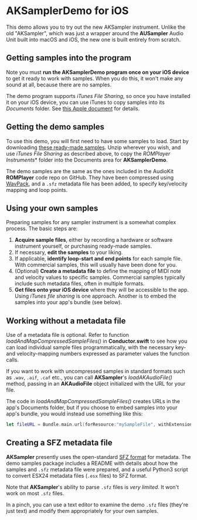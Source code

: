 # AKSamplerDemo for iOS

This demo allows you to try out the new AKSampler instrument. Unlike the old "AKSampler", which was just a wrapper around the **AUSampler** Audio Unit built into macOS and iOS, the new one is built entirely from scratch.

## Getting samples into the program
Note you must **run the AKSamplerDemo program once on your iOS device** to get it ready to work with samples. When you do this, it won't make any sound at all, because there are no samples.

The demo program supports *iTunes File Sharing*, so once you have installed it on your iOS device, you can use iTunes to copy samples into its *Documents* folder. See [this Apple document](https://support.apple.com/en-ca/HT201301) for details.

## Getting the demo samples
To use this demo, you will first need to have some samples to load. Start by downloading [these ready-made samples](http://getdunne.net/download/ROMPlayer_Instruments.zip). Unzip wherever you wish, and use *iTunes File Sharing* as described above, to copy the *ROMPlayer Instruments** folder into the Documents area for **AKSamplerDemo**. 

The demo samples are the same as the ones included in the AudioKit **ROMPlayer** code repo on GitHub. They have been compressed using [WavPack](http://www.wavpack.com), and a `.sfz` metadata file has been added, to specify key/velocity mapping and loop points.

## Using your own samples
Preparing samples for any sampler instrument is a somewhat complex process. The basic steps are:

1. **Acquire sample files**, either by recording a hardware or software instrument yourself, or purchasing ready-made samples.
2. If necessary, **edit the samples** to your liking.
3. If applicable, **identify loop-start and end points** for each sample file. With commercial samples, this will usually have been done for you.
4. (Optional) **Create a metadata file** to define the mapping of MIDI note and velocity values to specific samples. Commercial samples typically include such metadata files, often in multiple formats.
5. **Get files onto your iOS device** where they will be accessible to the app. Using *iTunes file sharing* is one approach. Another is to embed the samples into your app's bundle (see below).

## Working without a metadata file

Use of a metadata file is optional. Refer to function *loadAndMapCompressedSampleFiles()* in **Conductor.swift** to see how you can load individual sample files programmatically, with the necessary key- and velocity-mapping numbers expressed as parameter values the function calls.

If you want to work with uncompressed samples in standard formats such as `.wav`, `.aif`, `.caf` etc., you can call **AKSampler**'s *loadAKAudioFile()* method, passing in an **AKAudioFile** object initialized with the URL for your file.

The code in *loadAndMapCompressedSampleFiles()* creates URLs in the app's Documents folder, but if you choose to embed samples into your app's bundle, you would instead use something like this:

```Swift
let fileURL = Bundle.main.url(forResource:"mySampleFile", withExtension: "wav")
```

## Creating a SFZ metadata file

**AKSampler** presently uses the open-standard [SFZ format](https://en.wikipedia.org/wiki/SFZ_(file_format)) for metadata. The demo samples package includes a README with details about how the samples and `.sfz` metadata file were prepared, and a useful Python3 script to convert ESX24 metadata files (`.esx` files) to SFZ format.

Note that **AKSampler**'s ability to parse `.sfz` files is *very limited*. It won't work on most `.sfz` files.

In a pinch, you can use a text editor to examine the demo `.sfz` files (they're just text) and modify them appropriately for your own samples.
